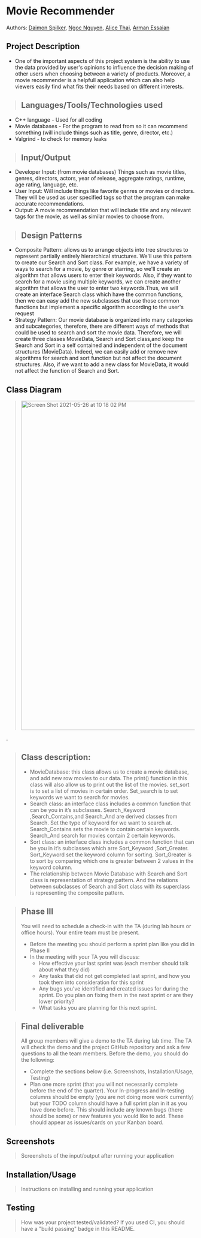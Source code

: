 
# Movie Recommender
 
 Authors: [Daimon Spilker](https://github.com/daimonspilker),
          [Ngoc Nguyen](https://github.com/nnguyen702),
          [Alice Thai](https://github.com/athai026),
          [Arman Essaian](https://github.com/AEssaian740)
         
 

## Project Description
* One of the important aspects of this project system is the ability to use the data provided by user's opinions to influence the decision making of other users when choosing between a variety of products. Moreover, a movie recommender is a helpfull application which can also help viewers easily find what fits their needs based on different interests.

> ## Languages/Tools/Technologies used
  * C++ language - Used for all coding 
  * Movie databases - For the program to read from so it can recommend something (will include things such as title, genre, director, etc.)
  * Valgrind - to check for memory leaks
  
> ## Input/Output 
* Developer Input: (from movie databases) Things such as movie titles, genres, directors, actors, year of release, aggregate ratings, runtime, age rating, language, etc. 
* User Input: Will include things like favorite genres or movies or directors. They will be  used as user specified tags so that the program can make accurate recommendations.
* Output: A movie recommendation that will include title and any relevant tags for the movie, as well as similar movies to choose from.

> ## Design Patterns
  * Composite Pattern: allows us to arrange objects into tree structures to represent partially entirely hierarchical structures. We'll use this pattern to create our Search and Sort class. For example, we have a variety of ways to search for a movie, by genre or starring, so we'll create an algorithm that allows users to enter their keywords. Also, if they want to search for a movie using multiple keywords, we can create another algorithm that allows the user to enter two keywords.Thus, we will create an interface Search class which have the common functions, then we can easy add the new subclasses that use those common functions but implement a specific algorithm according to the user's request
  * Strategy Pattern: Our movie database is organized into many categories and subcategories, therefore, there are different ways of methods that could be used to search and sort the movie data. Therefore, we will create three classes MovieData, Search and Sort class,and  keep the Search and Sort in a self contained and independent of the document structures (MovieData). Indeed, we can easily add or remove new algorithms for search and sort function but not affect the document structures. Also, if we want to add a new class for MovieData, it would not affect the function of Search and Sort.

## Class Diagram
 > <img width="879" alt="Screen Shot 2021-05-26 at 10 18 02 PM" src="https://user-images.githubusercontent.com/40220231/119769943-51079c80-be70-11eb-8a35-d860d9166f95.png">


.
 > ## Class description:
 > * MovieDatabase: this class allows us to create a movie database, and add new row movies to our data. The print() function in this class will also allow us to print out the list of the movies. set_sort is to set a list of movies in certain order. Set_search is to set keywords we want to search for movies.
 > * Search class: an interface class includes a common function that can be you in it’s subclasses. Search_Keyword ,Search_Contains,and Search_And are derived classes from Search. Set the type of keyword for we want to search at. Search_Contains sets the movie to contain certain keywords. Search_And search for movies contain 2 certain keywords.
 > * Sort class: an interface class includes a common function that can be you in it’s subclasses which arre Sort_Keyword ,Sort_Greater. Sort_Keyword set the keyword column for sorting. Sort_Greater is to sort by comparing which one is greater between 2 values in the keyword column.
 > * The relationship between Movie Database with Search and Sort class is representation of strategy pattern. And the relations between subclasses of Search and Sort class with its superclass is representing the composite pattern.
 
 > ## Phase III
 > You will need to schedule a check-in with the TA (during lab hours or office hours). Your entire team must be present. 
 > * Before the meeting you should perform a sprint plan like you did in Phase II
 > * In the meeting with your TA you will discuss: 
 >   - How effective your last sprint was (each member should talk about what they did)
 >   - Any tasks that did not get completed last sprint, and how you took them into consideration for this sprint
 >   - Any bugs you've identified and created issues for during the sprint. Do you plan on fixing them in the next sprint or are they lower priority?
 >   - What tasks you are planning for this next sprint.

 > ## Final deliverable
 > All group members will give a demo to the TA during lab time. The TA will check the demo and the project GitHub repository and ask a few questions to all the team members. 
 > Before the demo, you should do the following:
 > * Complete the sections below (i.e. Screenshots, Installation/Usage, Testing)
 > * Plan one more sprint (that you will not necessarily complete before the end of the quarter). Your In-progress and In-testing columns should be empty (you are not doing more work currently) but your TODO column should have a full sprint plan in it as you have done before. This should include any known bugs (there should be some) or new features you would like to add. These should appear as issues/cards on your Kanban board. 
 
 ## Screenshots
 > Screenshots of the input/output after running your application
 ## Installation/Usage
 > Instructions on installing and running your application
 ## Testing
 > How was your project tested/validated? If you used CI, you should have a "build passing" badge in this README.
 
